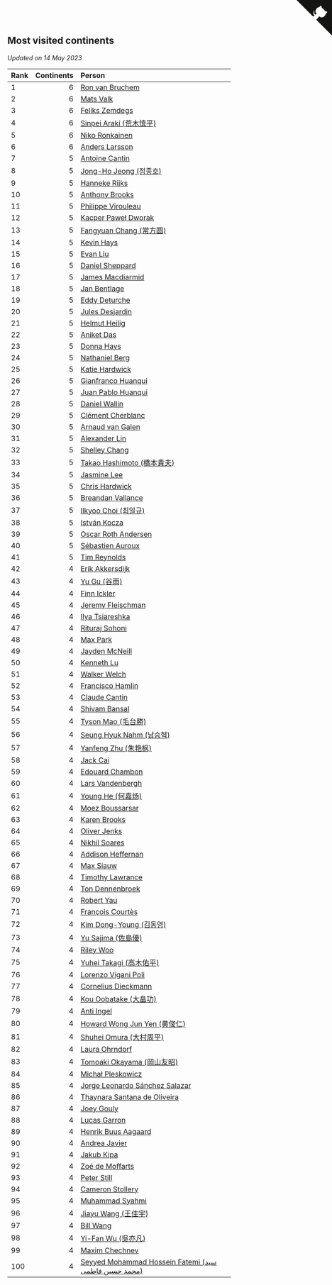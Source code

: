 ## Most visited continents

*Updated on 14 May 2023*

| Rank | Continents | Person |
| :--- | ---: | :--- |
| 1 | 6 | [Ron van Bruchem](https://www.worldcubeassociation.org/persons/2003BRUC01) |
| 2 | 6 | [Mats Valk](https://www.worldcubeassociation.org/persons/2007VALK01) |
| 3 | 6 | [Feliks Zemdegs](https://www.worldcubeassociation.org/persons/2009ZEMD01) |
| 4 | 6 | [Sinpei Araki (荒木慎平)](https://www.worldcubeassociation.org/persons/2006ARAK01) |
| 5 | 6 | [Niko Ronkainen](https://www.worldcubeassociation.org/persons/2010RONK01) |
| 6 | 6 | [Anders Larsson](https://www.worldcubeassociation.org/persons/2003LARS01) |
| 7 | 5 | [Antoine Cantin](https://www.worldcubeassociation.org/persons/2010CANT02) |
| 8 | 5 | [Jong-Ho Jeong (정종호)](https://www.worldcubeassociation.org/persons/2008JONG03) |
| 9 | 5 | [Hanneke Rijks](https://www.worldcubeassociation.org/persons/2008RIJK01) |
| 10 | 5 | [Anthony Brooks](https://www.worldcubeassociation.org/persons/2008SEAR01) |
| 11 | 5 | [Philippe Virouleau](https://www.worldcubeassociation.org/persons/2008VIRO01) |
| 12 | 5 | [Kacper Paweł Dworak](https://www.worldcubeassociation.org/persons/2020DWOR01) |
| 13 | 5 | [Fangyuan Chang (常方圆)](https://www.worldcubeassociation.org/persons/2009CHAN04) |
| 14 | 5 | [Kevin Hays](https://www.worldcubeassociation.org/persons/2009HAYS01) |
| 15 | 5 | [Evan Liu](https://www.worldcubeassociation.org/persons/2009LIUE01) |
| 16 | 5 | [Daniel Sheppard](https://www.worldcubeassociation.org/persons/2009SHEP01) |
| 17 | 5 | [James Macdiarmid](https://www.worldcubeassociation.org/persons/2015MACD03) |
| 18 | 5 | [Jan Bentlage](https://www.worldcubeassociation.org/persons/2010BENT01) |
| 19 | 5 | [Eddy Deturche](https://www.worldcubeassociation.org/persons/2014DETU01) |
| 20 | 5 | [Jules Desjardin](https://www.worldcubeassociation.org/persons/2010DESJ01) |
| 21 | 5 | [Helmut Heilig](https://www.worldcubeassociation.org/persons/2010HEIL02) |
| 22 | 5 | [Aniket Das](https://www.worldcubeassociation.org/persons/2015DASA02) |
| 23 | 5 | [Donna Hays](https://www.worldcubeassociation.org/persons/2011HAYS02) |
| 24 | 5 | [Nathaniel Berg](https://www.worldcubeassociation.org/persons/2012BERG04) |
| 25 | 5 | [Katie Hardwick](https://www.worldcubeassociation.org/persons/2013ENGE01) |
| 26 | 5 | [Gianfranco Huanqui](https://www.worldcubeassociation.org/persons/2013HUAN29) |
| 27 | 5 | [Juan Pablo Huanqui](https://www.worldcubeassociation.org/persons/2013HUAN30) |
| 28 | 5 | [Daniel Wallin](https://www.worldcubeassociation.org/persons/2013WALL03) |
| 29 | 5 | [Clément Cherblanc](https://www.worldcubeassociation.org/persons/2014CHER05) |
| 30 | 5 | [Arnaud van Galen](https://www.worldcubeassociation.org/persons/2006GALE01) |
| 31 | 5 | [Alexander Lin](https://www.worldcubeassociation.org/persons/2007LING01) |
| 32 | 5 | [Shelley Chang](https://www.worldcubeassociation.org/persons/2004CHAN04) |
| 33 | 5 | [Takao Hashimoto (橋本貴夫)](https://www.worldcubeassociation.org/persons/2007HASH01) |
| 34 | 5 | [Jasmine Lee](https://www.worldcubeassociation.org/persons/2003LEEJ01) |
| 35 | 5 | [Chris Hardwick](https://www.worldcubeassociation.org/persons/2003HARD01) |
| 36 | 5 | [Breandan Vallance](https://www.worldcubeassociation.org/persons/2007VALL01) |
| 37 | 5 | [Ilkyoo Choi (최일규)](https://www.worldcubeassociation.org/persons/2008CHOI04) |
| 38 | 5 | [István Kocza](https://www.worldcubeassociation.org/persons/2005KOCZ01) |
| 39 | 5 | [Oscar Roth Andersen](https://www.worldcubeassociation.org/persons/2008ANDE02) |
| 40 | 5 | [Sébastien Auroux](https://www.worldcubeassociation.org/persons/2008AURO01) |
| 41 | 5 | [Tim Reynolds](https://www.worldcubeassociation.org/persons/2005REYN01) |
| 42 | 4 | [Erik Akkersdijk](https://www.worldcubeassociation.org/persons/2005AKKE01) |
| 43 | 4 | [Yu Gu (谷雨)](https://www.worldcubeassociation.org/persons/2013GUYU01) |
| 44 | 4 | [Finn Ickler](https://www.worldcubeassociation.org/persons/2012ICKL01) |
| 45 | 4 | [Jeremy Fleischman](https://www.worldcubeassociation.org/persons/2005FLEI01) |
| 46 | 4 | [Ilya Tsiareshka](https://www.worldcubeassociation.org/persons/2012TERE01) |
| 47 | 4 | [Rituraj Sohoni](https://www.worldcubeassociation.org/persons/2012SOHO01) |
| 48 | 4 | [Max Park](https://www.worldcubeassociation.org/persons/2012PARK03) |
| 49 | 4 | [Jayden McNeill](https://www.worldcubeassociation.org/persons/2012MCNE01) |
| 50 | 4 | [Kenneth Lu](https://www.worldcubeassociation.org/persons/2012LUKE01) |
| 51 | 4 | [Walker Welch](https://www.worldcubeassociation.org/persons/2011WELC01) |
| 52 | 4 | [Francisco Hamlin](https://www.worldcubeassociation.org/persons/2012HAML01) |
| 53 | 4 | [Claude Cantin](https://www.worldcubeassociation.org/persons/2012CANT01) |
| 54 | 4 | [Shivam Bansal](https://www.worldcubeassociation.org/persons/2011BANS02) |
| 55 | 4 | [Tyson Mao (毛台勝)](https://www.worldcubeassociation.org/persons/2004MAOT02) |
| 56 | 4 | [Seung Hyuk Nahm (남승혁)](https://www.worldcubeassociation.org/persons/2013NAHM01) |
| 57 | 4 | [Yanfeng Zhu (朱艳枫)](https://www.worldcubeassociation.org/persons/2013ZHUY02) |
| 58 | 4 | [Jack Cai](https://www.worldcubeassociation.org/persons/2014CAIJ02) |
| 59 | 4 | [Edouard Chambon](https://www.worldcubeassociation.org/persons/2004CHAM01) |
| 60 | 4 | [Lars Vandenbergh](https://www.worldcubeassociation.org/persons/2003VAND01) |
| 61 | 4 | [Young He (何嘉炀)](https://www.worldcubeassociation.org/persons/2014HEYO01) |
| 62 | 4 | [Moez Boussarsar](https://www.worldcubeassociation.org/persons/2015BOUS02) |
| 63 | 4 | [Karen Brooks](https://www.worldcubeassociation.org/persons/2015BROO01) |
| 64 | 4 | [Oliver Jenks](https://www.worldcubeassociation.org/persons/2015JENK02) |
| 65 | 4 | [Nikhil Soares](https://www.worldcubeassociation.org/persons/2015SOAR01) |
| 66 | 4 | [Addison Heffernan](https://www.worldcubeassociation.org/persons/2016HEFF01) |
| 67 | 4 | [Max Siauw](https://www.worldcubeassociation.org/persons/2017SIAU02) |
| 68 | 4 | [Timothy Lawrance](https://www.worldcubeassociation.org/persons/2017LAWR04) |
| 69 | 4 | [Ton Dennenbroek](https://www.worldcubeassociation.org/persons/2003DENN01) |
| 70 | 4 | [Robert Yau](https://www.worldcubeassociation.org/persons/2009YAUR01) |
| 71 | 4 | [François Courtès](https://www.worldcubeassociation.org/persons/2008COUR01) |
| 72 | 4 | [Kim Dong-Young (김동영)](https://www.worldcubeassociation.org/persons/2008DONG02) |
| 73 | 4 | [Yu Sajima (佐島優)](https://www.worldcubeassociation.org/persons/2008SAJI01) |
| 74 | 4 | [Riley Woo](https://www.worldcubeassociation.org/persons/2007WOOR01) |
| 75 | 4 | [Yuhei Takagi (高木佑平)](https://www.worldcubeassociation.org/persons/2008TAKA01) |
| 76 | 4 | [Lorenzo Vigani Poli](https://www.worldcubeassociation.org/persons/2007POLI01) |
| 77 | 4 | [Cornelius Dieckmann](https://www.worldcubeassociation.org/persons/2009DIEC01) |
| 78 | 4 | [Kou Oobatake (大畠功)](https://www.worldcubeassociation.org/persons/2007OOBA01) |
| 79 | 4 | [Anti Ingel](https://www.worldcubeassociation.org/persons/2009INGE01) |
| 80 | 4 | [Howard Wong Jun Yen (黄俊仁)](https://www.worldcubeassociation.org/persons/2009JUNY01) |
| 81 | 4 | [Shuhei Omura (大村周平)](https://www.worldcubeassociation.org/persons/2007OMUR01) |
| 82 | 4 | [Laura Ohrndorf](https://www.worldcubeassociation.org/persons/2009OHRN01) |
| 83 | 4 | [Tomoaki Okayama (岡山友昭)](https://www.worldcubeassociation.org/persons/2009OKAY01) |
| 84 | 4 | [Michał Pleskowicz](https://www.worldcubeassociation.org/persons/2009PLES01) |
| 85 | 4 | [Jorge Leonardo Sánchez Salazar](https://www.worldcubeassociation.org/persons/2009SALA01) |
| 86 | 4 | [Thaynara Santana de Oliveira](https://www.worldcubeassociation.org/persons/2011OLIV03) |
| 87 | 4 | [Joey Gouly](https://www.worldcubeassociation.org/persons/2007GOUL01) |
| 88 | 4 | [Lucas Garron](https://www.worldcubeassociation.org/persons/2006GARR01) |
| 89 | 4 | [Henrik Buus Aagaard](https://www.worldcubeassociation.org/persons/2006BUUS01) |
| 90 | 4 | [Andrea Javier](https://www.worldcubeassociation.org/persons/2010JAVI01) |
| 91 | 4 | [Jakub Kipa](https://www.worldcubeassociation.org/persons/2010KIPA01) |
| 92 | 4 | [Zoé de Moffarts](https://www.worldcubeassociation.org/persons/2010MOFF02) |
| 93 | 4 | [Peter Still](https://www.worldcubeassociation.org/persons/2005STIL01) |
| 94 | 4 | [Cameron Stollery](https://www.worldcubeassociation.org/persons/2010STOL01) |
| 95 | 4 | [Muhammad Syahmi](https://www.worldcubeassociation.org/persons/2010SYAH03) |
| 96 | 4 | [Jiayu Wang (王佳宇)](https://www.worldcubeassociation.org/persons/2010WANG53) |
| 97 | 4 | [Bill Wang](https://www.worldcubeassociation.org/persons/2010WANG68) |
| 98 | 4 | [Yi-Fan Wu (吳亦凡)](https://www.worldcubeassociation.org/persons/2010WUIF01) |
| 99 | 4 | [Maxim Chechnev](https://www.worldcubeassociation.org/persons/2011CHEC01) |
| 100 | 4 | [Seyyed Mohammad Hossein Fatemi (سید محمد حسین فاطمی)](https://www.worldcubeassociation.org/persons/2011FATE01) |


<a href="https://github.com/JustinTimeCuber/wca_statistics" class="github-corner" aria-label="View source on Github"><svg width="80" height="80" viewBox="0 0 250 250" style="fill:#151513; color:#fff; position: absolute; top: 0; border: 0; right: 0;" aria-hidden="true"><path d="M0,0 L115,115 L130,115 L142,142 L250,250 L250,0 Z"></path><path d="M128.3,109.0 C113.8,99.7 119.0,89.6 119.0,89.6 C122.0,82.7 120.5,78.6 120.5,78.6 C119.2,72.0 123.4,76.3 123.4,76.3 C127.3,80.9 125.5,87.3 125.5,87.3 C122.9,97.6 130.6,101.9 134.4,103.2" fill="currentColor" style="transform-origin: 130px 106px;" class="octo-arm"></path><path d="M115.0,115.0 C114.9,115.1 118.7,116.5 119.8,115.4 L133.7,101.6 C136.9,99.2 139.9,98.4 142.2,98.6 C133.8,88.0 127.5,74.4 143.8,58.0 C148.5,53.4 154.0,51.2 159.7,51.0 C160.3,49.4 163.2,43.6 171.4,40.1 C171.4,40.1 176.1,42.5 178.8,56.2 C183.1,58.6 187.2,61.8 190.9,65.4 C194.5,69.0 197.7,73.2 200.1,77.6 C213.8,80.2 216.3,84.9 216.3,84.9 C212.7,93.1 206.9,96.0 205.4,96.6 C205.1,102.4 203.0,107.8 198.3,112.5 C181.9,128.9 168.3,122.5 157.7,114.1 C157.9,116.9 156.7,120.9 152.7,124.9 L141.0,136.5 C139.8,137.7 141.6,141.9 141.8,141.8 Z" fill="currentColor" class="octo-body"></path></svg></a><style>.github-corner:hover .octo-arm{animation:octocat-wave 560ms ease-in-out}@keyframes octocat-wave{0%,100%{transform:rotate(0)}20%,60%{transform:rotate(-25deg)}40%,80%{transform:rotate(10deg)}}@media (max-width:500px){.github-corner:hover .octo-arm{animation:none}.github-corner .octo-arm{animation:octocat-wave 560ms ease-in-out}}</style>
